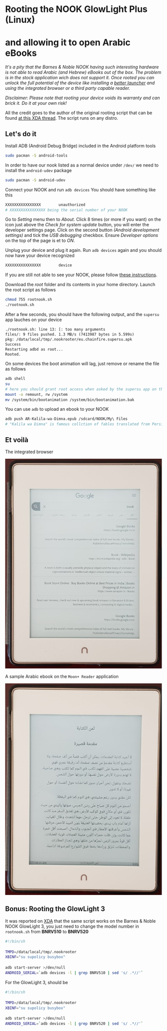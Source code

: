 # Rooting the NOOK GlowLight Plus (Linux)
# and allowing it to open Arabic eBooks

*It's a pity that the Barnes & Noble NOOK having such interesting hardware is not able to read Arabic (and Hebrew) eBooks out of the box. The problem is in the stock application wich does not support it. Once rooted you can unlock the full potential of the device like installing a [better launcher](https://kisslauncher.com/) and using the integrated browser or a third party capable reader.*

*Disclaimer: Please note that rooting your device voids its warranty and can brick it. Do it at your own risk!*

All the credit goes to the author of the original rooting script that can be found [at this XDA thread](https://is.gd/Om4KCW). The script runs on any distro.

## Let's do it

Install ADB (Android Debug Bridge) included in the Android platform tools
````bash
sudo pacman -S android-tools
````
In order to have our nook listed as a normal device under ``/dev/`` we need to install the ``android-udev`` package
````bash
sudo pacman -S android-udev
````
Connect your NOOK and run ``adb devices``
You should have something like this
````bash
XXXXXXXXXXXXXXXX        unauthorized
# XXXXXXXXXXXXXXXX being the serial number of your NOOK
````
Go to *Setting* menu then to *About*. Click 8 times (or more if you want) on the icon just above the *Check for system update* button, you will enter the developer settings page. Click on the second button *(Android development settings)* and tick the *USB debugging* checkbox. Ensure *Developer options* on the top of the page is et to *ON*.

Unplug your device and plug it again. Run ``adb devices`` again and you should now have your device recognized
````bash
XXXXXXXXXXXXXXXX        device
````
If you are still not able to see your NOOK, please follow [these instructions](https://wiki.archlinux.org/index.php/Android_Debug_Bridge).

Download the *root* folder and its contents in your home directory. Launch the root script as follows
````bash
chmod 755 rootnook.sh
./rootnook.sh
````
After a few seconds, you should have the following output, and the ``supersu`` app lauches on your device
````
./rootnook.sh: line 13: [: too many arguments
files/: 9 files pushed. 1.3 MB/s (7413987 bytes in 5.599s)
pkg: /data/local/tmp/.nookrooter/eu.chainfire.supersu.apk
Success
Restarting adbd as root...
Rooted.
````
On some devices the boot animation will lag, just remove or rename the file as follows
````bash
adb shell
su
# here you should grant root access when asked by the supersu app on the device
mount -o remount, rw /system
mv /system/bin/bootanimation /system/bin/bootanimation.bak
````
You can use ``adb`` to upload an ebook to your NOOK
````bash
adb push AR-Kalila-wa-Dimna.epub /sdcard/NOOK/My\ Files
# "Kalila wa Dimna" is famous collction of fables translated from Persian to Arabic in the eighth century
````
## Et voilà

The integrated browser

![Browser view](/images/im-a.jpg)

A sample Arabic ebook on the ``Moon+ Reader`` application

![Browser view](/images/im-b.jpg)
## Bonus: Rooting the GlowLight 3
It was reported on [XDA](https://forum.xda-developers.com/nook-touch/general/how-to-root-set-nook-glowlight-3-t3802331) that the same script works on the Barnes & Noble NOOK GlowLight 3, you just need to change the model number in ``rootnook.sh`` from **BNRV510** to **BNRV520**

````bash
#!/bin/sh

TMPD=/data/local/tmp/.nookrooter
XBINF="su supolicy busybox"

adb start-server >/dev/null
ANDROID_SERIAL=`adb devices -l | grep BNRV510 | sed 's/ .*//'`
````
For the GlowLight 3, should be
````bash
#!/bin/sh

TMPD=/data/local/tmp/.nookrooter
XBINF="su supolicy busybox"

adb start-server >/dev/null
ANDROID_SERIAL=`adb devices -l | grep BNRV520 | sed 's/ .*//'`
````
